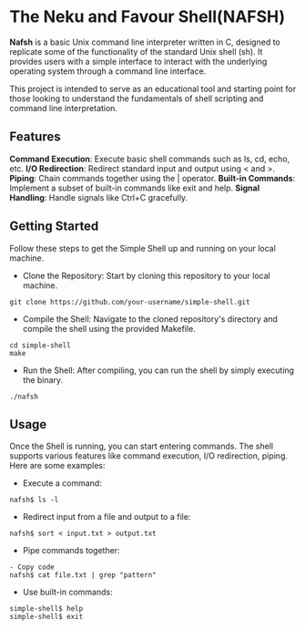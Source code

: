 # The Neku and Favour Shell(NAFSH)

**Nafsh** is a basic Unix command line interpreter written in C, designed to replicate some of the functionality of the standard Unix shell (sh). It provides users with a simple interface to interact with the underlying operating system through a command line interface.

This project is intended to serve as an educational tool and starting point for those looking to understand the fundamentals of shell scripting and command line interpretation.

## Features
**Command Execution**: Execute basic shell commands such as ls, cd, echo, etc.
**I/O Redirection**: Redirect standard input and output using < and >.
**Piping**: Chain commands together using the | operator.
**Built-in Commands**: Implement a subset of built-in commands like exit and help.
**Signal Handling**: Handle signals like Ctrl+C gracefully.

## Getting Started
Follow these steps to get the Simple Shell up and running on your local machine.

- Clone the Repository: Start by cloning this repository to your local machine.
```shell
git clone https://github.com/your-username/simple-shell.git 
```
- Compile the Shell: Navigate to the cloned repository's directory and compile the shell using the provided Makefile.

```shell
cd simple-shell
make
``` 
- Run the Shell: After compiling, you can run the shell by simply executing the binary.

```shell
./nafsh
```
## Usage
Once the Shell is running, you can start entering commands. The shell supports various features like command execution, I/O redirection, piping. Here are some examples:

- Execute a command:

```shell
nafsh$ ls -l
```
- Redirect input from a file and output to a file:

```shell
nafsh$ sort < input.txt > output.txt
```
- Pipe commands together:

```shell
- Copy code
nafsh$ cat file.txt | grep "pattern"
```

- Use built-in commands:

```shell
simple-shell$ help
simple-shell$ exit
```